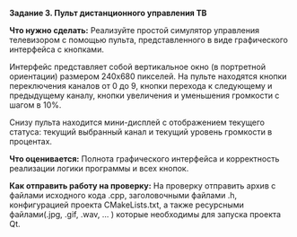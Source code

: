 **Задание 3. Пульт дистанционного управления ТВ**

**Что нужно сделать:**
Реализуйте простой симулятор управления телевизором с помощью пульта, представленного в виде графического интерфейса с кнопками.

Интерфейс представляет собой вертикальное окно (в портретной ориентации) размером 240х680 пикселей. На пульте находятся кнопки переключения каналов от 0 до 9, кнопки перехода к следующему и предыдущему каналу, кнопки увеличения и уменьшения громкости с шагом в 10%.

Снизу пульта находится мини-дисплей с отображением текущего статуса: текущий выбранный канал и текущий уровень громкости в процентах.

**Что оценивается:**
Полнота графического интерфейса и корректность реализации логики программы и всех кнопок.

**Как отправить работу на проверку:**
На проверку отправить архив с файлами исходного кода .cpp, заголовочными файлами .h, конфигурацией проекта CMakeLists.txt, а также ресурсными файлами(.jpg, .gif, .wav, … ) которые необходимы  для запуска проекта Qt.
